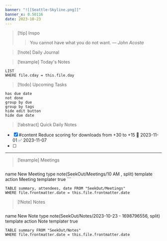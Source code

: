 ```yaml
---
banner: "![[Seattle-Skyline.png]]"
banner_x: 0.50116
date: 2023-10-23
---
```


> [!tip] Inspo
>> You cannot have what you do not want.
> — <cite>John Acosta</cite>

>[!note] Daily Journal



> [!example] Today's Notes
```dataview
LIST
WHERE file.cday = this.file.day
```

> [!todo] Upcoming Tasks

```tasks
has due date
not done
group by due
group by tags
hide edit button
hide due date
```

> [!abstract] Quick Daily Notes

- [x] #content Reduce scoring for downloads from +30 to +15 📅 2023-11-01 ✅ 2023-11-07
- [ ] 


---

> [!example] Meetings
>  ```button
name New Meeting
type note(SeekOut/Meetings/10  AM , split) template
action Meeting
templater true ```

```dataview  
TABLE summary, attendees, date FROM "SeekOut/Meetings"  
WHERE file.frontmatter.date = this.file.frontmatter.date  
```

> [!Note]  Notes
> ```button
name New Note
type note(SeekOut/Notes/2023-10-23 - 1698796556, split) template
action Note
templater true
```dataview
TABLE summary FROM "SeekOut/Notes"  
WHERE file.frontmatter.date = this.file.frontmatter.date  
```

​